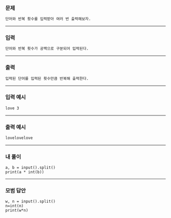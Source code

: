 ### 문제 
```sh
단어와 반복 횟수를 입력받아 여러 번 출력해보자.
```
***
### 입력
```sh
단어와 반복 횟수가 공백으로 구분되어 입력된다.
```
***
### 출력 
```sh
입력된 단어를 입력된 횟수만큼 반복해 출력한다.
```
***
### 입력 예시
```sh
love 3
```
***
### 출력 예시
```sh
lovelovelove
```
***
### 내 풀이
~~~
a, b = input().split()
print(a * int(b))
~~~

***
### 모범 답안
~~~
w, n = input().split()
n=int(n)
print(w*n)
~~~ 
